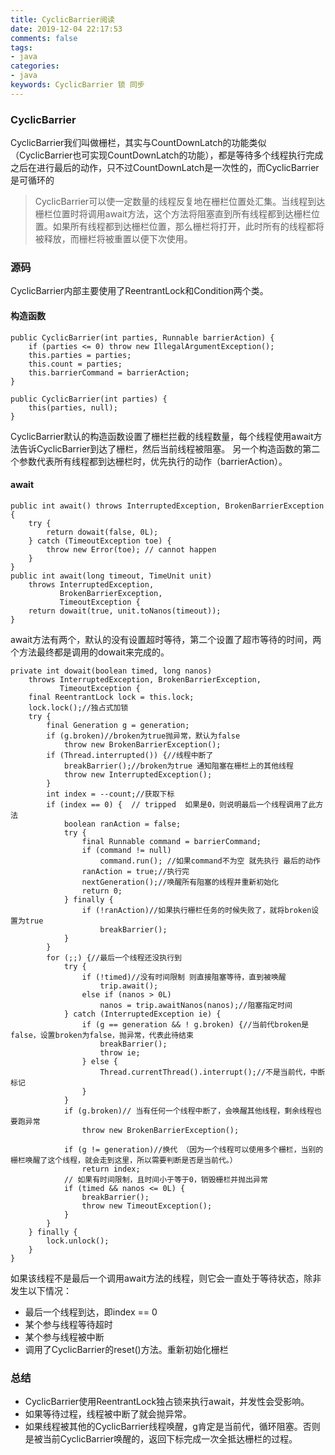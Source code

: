 ```yaml
---
title: CyclicBarrier阅读 
date: 2019-12-04 22:17:53
comments: false
tags: 
- java
categories: 
- java
keywords: CyclicBarrier 锁 同步
---
```


### CyclicBarrier

CyclicBarrier我们叫做栅栏，其实与CountDownLatch的功能类似（CyclicBarrier也可实现CountDownLatch的功能），都是等待多个线程执行完成之后在进行最后的动作，只不过CountDownLatch是一次性的，而CyclicBarrier是可循环的

> CyclicBarrier可以使一定数量的线程反复地在栅栏位置处汇集。当线程到达栅栏位置时将调用await方法，这个方法将阻塞直到所有线程都到达栅栏位置。如果所有线程都到达栅栏位置，那么栅栏将打开，此时所有的线程都将被释放，而栅栏将被重置以便下次使用。

### 源码

CyclicBarrier内部主要使用了ReentrantLock和Condition两个类。

#### 构造函数

```
public CyclicBarrier(int parties, Runnable barrierAction) {
    if (parties <= 0) throw new IllegalArgumentException();
    this.parties = parties;
    this.count = parties;
    this.barrierCommand = barrierAction;
}

public CyclicBarrier(int parties) {
    this(parties, null);
}
```

CyclicBarrier默认的构造函数设置了栅栏拦截的线程数量，每个线程使用await方法告诉CyclicBarrier到达了栅栏，然后当前线程被阻塞。
另一个构造函数的第二个参数代表所有线程都到达栅栏时，优先执行的动作（barrierAction）。

#### await

```
public int await() throws InterruptedException, BrokenBarrierException {
    try {
        return dowait(false, 0L);
    } catch (TimeoutException toe) {
        throw new Error(toe); // cannot happen
    }
}
public int await(long timeout, TimeUnit unit)
    throws InterruptedException,
           BrokenBarrierException,
           TimeoutException {
    return dowait(true, unit.toNanos(timeout));
}
```

await方法有两个，默认的没有设置超时等待，第二个设置了超市等待的时间，两个方法最终都是调用的dowait来完成的。

```
private int dowait(boolean timed, long nanos)
    throws InterruptedException, BrokenBarrierException,
           TimeoutException {
    final ReentrantLock lock = this.lock;
    lock.lock();//独占式加锁
    try {
        final Generation g = generation;
        if (g.broken)//broken为true抛异常，默认为false
            throw new BrokenBarrierException();
        if (Thread.interrupted()) {//线程中断了
            breakBarrier();//broken为true 通知阻塞在栅栏上的其他线程
            throw new InterruptedException();
        }
        int index = --count;//获取下标
        if (index == 0) {  // tripped  如果是0，则说明最后一个线程调用了此方法
            boolean ranAction = false;
            try {
                final Runnable command = barrierCommand;
                if (command != null)
                    command.run(); //如果command不为空 就先执行 最后的动作
                ranAction = true;//执行完
                nextGeneration();//唤醒所有阻塞的线程并重新初始化
                return 0;
            } finally {
                if (!ranAction)//如果执行栅栏任务的时候失败了，就将broken设置为true
                    breakBarrier();
            }
        }
        for (;;) {//最后一个线程还没执行到
            try {
                if (!timed)//没有时间限制 则直接阻塞等待，直到被唤醒
                    trip.await();
                else if (nanos > 0L)
                    nanos = trip.awaitNanos(nanos);//阻塞指定时间
            } catch (InterruptedException ie) {
                if (g == generation && ! g.broken) {//当前代broken是false，设置broken为false，抛异常，代表此待结束
                    breakBarrier();
                    throw ie;
                } else {
                    Thread.currentThread().interrupt();//不是当前代，中断标记
                }
            }
            if (g.broken)// 当有任何一个线程中断了，会唤醒其他线程，剩余线程也要跑异常
                throw new BrokenBarrierException();

            if (g != generation)//换代 （因为一个线程可以使用多个栅栏，当别的栅栏唤醒了这个线程，就会走到这里，所以需要判断是否是当前代。）
                return index;
            // 如果有时间限制，且时间小于等于0，销毁栅栏并抛出异常
            if (timed && nanos <= 0L) {
                breakBarrier();
                throw new TimeoutException();
            }
        }
    } finally {
        lock.unlock();
    }
}
```

如果该线程不是最后一个调用await方法的线程，则它会一直处于等待状态，除非发生以下情况：

- 最后一个线程到达，即index == 0
- 某个参与线程等待超时
- 某个参与线程被中断
- 调用了CyclicBarrier的reset()方法。重新初始化栅栏

### 总结

- CyclicBarrier使用ReentrantLock独占锁来执行await，并发性会受影响。
- 如果等待过程，线程被中断了就会抛异常。
- 如果线程被其他的CyclicBarrier线程唤醒，g肯定是当前代，循环阻塞。否则是被当前CyclicBarrier唤醒的，返回下标完成一次全抵达栅栏的过程。

